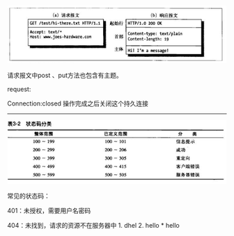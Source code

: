 ![](/assets/报文.PNG)

请求报文中post 、put方法也包含有主题。

request:

Connection:closed     操作完成之后关闭这个持久连接

---

![](/assets/响应状态码.PNG)

常见的状态码：

401：未授权，需要用户名密码

404：未找到，请求的资源不在服务器中
    1. dhel
        2. hello
        * hello


